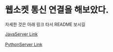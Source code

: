 # 웹소켓 통신 연결을 해보았다.

자세한 것은 아래 링크 타서 README 보시길

[JavaServer Link](https://github.com/itsdangerous/JavaWebSocketServer)<br><br>
[PythonServer Link](https://github.com/itsdangerous/emotion_predict_FastAPI)
